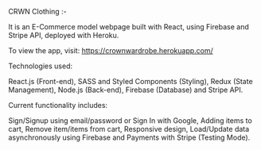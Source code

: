 CRWN Clothing :-

It is an E-Commerce model webpage built with React, using Firebase and Stripe API, deployed with Heroku. 

To view the app, visit: https://crownwardrobe.herokuapp.com/


Technologies used:

React.js (Front-end),
SASS and Styled Components (Styling),
Redux (State Management),
Node.js (Back-end),
Firebase (Database) and
Stripe API.

Current functionality includes:

Sign/Signup using email/password or Sign In with Google,
Adding items to cart,
Remove item/items from cart,
Responsive design,
Load/Update data asynchronously using Firebase and
Payments with Stripe (Testing Mode).
